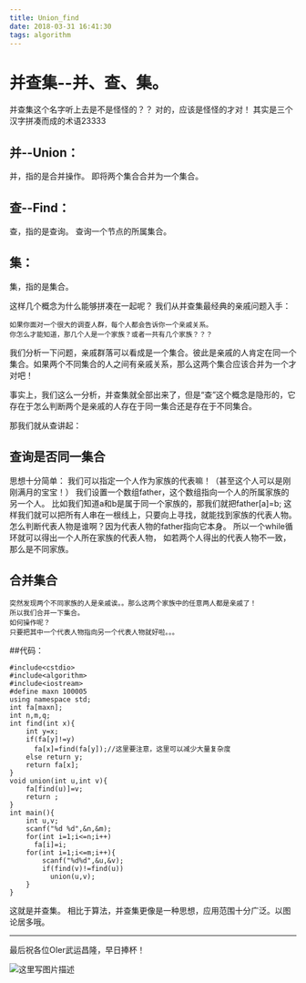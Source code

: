 ```yaml
---
title: Union_find
date: 2018-03-31 16:41:30
tags: algorithm
---
```


# 并查集--并、查、集。

 并查集这个名字听上去是不是怪怪的？？
 对的，应该是怪怪的才对！
 其实是三个汉字拼凑而成的术语23333
## 并--Union：
 并，指的是合并操作。
 即将两个集合合并为一个集合。
## 查--Find：
 查，指的是查询。
 查询一个节点的所属集合。
## 集：
 集，指的是集合。

 这样几个概念为什么能够拼凑在一起呢？
 我们从并查集最经典的亲戚问题入手：

	如果你面对一个很大的调查人群，每个人都会告诉你一个亲戚关系。
	你怎么才能知道，那几个人是一个家族？或者一共有几个家族？？？

 我们分析一下问题，亲戚群落可以看成是一个集合。彼此是亲戚的人肯定在同一个集合。如果两个不同集合的人之间有亲戚关系，那么这两个集合应该合并为一个才对吧！

 事实上，我们这么一分析，并查集就全部出来了，但是“查”这个概念是隐形的，它存在于怎么判断两个是亲戚的人存在于同一集合还是存在于不同集合。

 那我们就从查讲起：
## 查询是否同一集合
 思想十分简单：
	 我们可以指定一个人作为家族的代表嘛！（甚至这个人可以是刚刚满月的宝宝！）
	 我们设置一个数组father，这个数组指向一个人的所属家族的另一个人。
	 比如我们知道a和b是属于同一个家族的，那我们就把father[a]=b;
	 这样我们就可以把所有人串在一根线上，只要向上寻找，就能找到家族的代表人物。
	 怎么判断代表人物是谁啊？因为代表人物的father指向它本身。
	 所以一个while循环就可以得出一个人所在家族的代表人物，
	 如若两个人得出的代表人物不一致，那么是不同家族。

## 合并集合
	突然发现两个不同家族的人是亲戚诶。。那么这两个家族中的任意两人都是亲戚了！
	所以我们合并一下集合。
	如何操作呢？
	只要把其中一个代表人物指向另一个代表人物就好啦。。。

 
##代码：

 

```
#include<cstdio>
#include<algorithm>
#include<iostream>
#define maxn 100005
using namespace std;
int fa[maxn];
int n,m,q;
int find(int x){
	int y=x;
	if(fa[y]!=y)
	  fa[x]=find(fa[y]);//这里要注意，这里可以减少大量复杂度
	else return y;
	return fa[x];  
}
void union(int u,int v){
	fa[find(u)]=v;
	return ;
}
int main(){
	int u,v;
	scanf("%d %d",&n,&m);
	for(int i=1;i<=n;i++)
	  fa[i]=i;
	for(int i=1;i<=m;i++){
		scanf("%d%d",&u,&v);
		if(find(v)!=find(u))
		  union(u,v);
	}
}
```
 这就是并查集。
 相比于算法，并查集更像是一种思想，应用范围十分广泛。以图论居多哦。

-----
 最后祝各位OIer武运昌隆，早日捧杯！

![这里写图片描述](http://r.photo.store.qq.com/psb?/V13Gxo2x1UzVE2/7t1ljDkdWvpG3ZJcz8m21VQ1UZ6Bb.wy80v.cQC4eZI!/r/dD4BAAAAAAAA)
 
 
 
 
 
   
